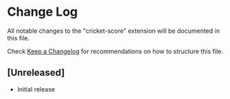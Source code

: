 # Change Log

All notable changes to the "cricket-score" extension will be documented in this file.

Check [Keep a Changelog](http://keepachangelog.com/) for recommendations on how to structure this file.

## [Unreleased]

- Initial release